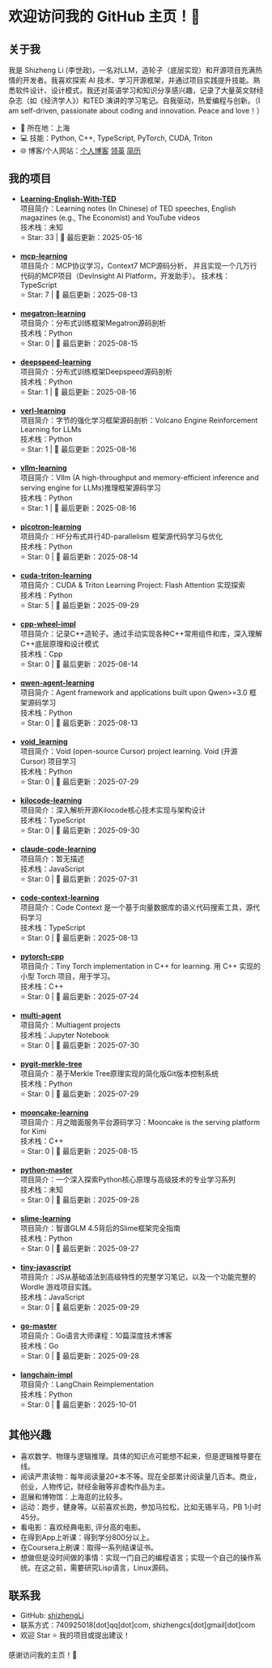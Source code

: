 # 欢迎访问我的 GitHub 主页！👋

## 关于我
我是 Shizheng Li (李世政)，一名对LLM，造轮子（底层实现）和开源项目充满热情的开发者。我喜欢探索 AI 技术、学习开源框架，并通过项目实践提升技能。熟悉软件设计、设计模式，我还对英语学习和知识分享感兴趣，记录了大量英文财经杂志（如《经济学人》）和TED 演讲的学习笔记。自我驱动，热爱编程与创新。（I am self-driven, passionate about coding and innovation. Peace and love！）

- 📍 所在地：上海
- 💻 技能：Python, C++, TypeScript, PyTorch, CUDA, Triton
- 🌐 博客/个人网站：[个人博客](https://lishizheng.blog.csdn.net) [领英](https://www.linkedin.com/in/shizhenglee/) [简历](./复旦-李世政-硕士简历.pdf)

## 我的项目

- **[Learning-English-With-TED](https://github.com/shizhengLi/Learning-English-With-TED)**  
  项目简介：Learning notes (In Chinese) of TED speeches, English magazines (e.g., The Economist) and YouTube videos  
  技术栈：未知  
  ⭐ Star: 33 | 📅 最后更新：2025-05-16  

- **[mcp-learning](https://github.com/shizhengLi/mcp-learning)**  
  项目简介：MCP协议学习，Context7 MCP源码分析， 并且实现一个几万行代码的MCP项目（DevInsight AI Platform，开发助手）。 
  技术栈：TypeScript  
  ⭐ Star: 7 | 📅 最后更新：2025-08-13

- **[megatron-learning](https://github.com/shizhengLi/megatron-learning)**  
  项目简介：分布式训练框架Megatron源码剖析  
  技术栈：Python  
  ⭐ Star: 0 | 📅 最后更新：2025-08-15  

- **[deepspeed-learning](https://github.com/shizhengLi/deepspeed-learning)**  
  项目简介：分布式训练框架Deepspeed源码剖析  
  技术栈：Python  
  ⭐ Star: 1 | 📅 最后更新：2025-08-16

- **[verl-learning](https://github.com/shizhengLi/verl-learning)**  
  项目简介：字节的强化学习框架源码剖析：Volcano Engine Reinforcement Learning for LLMs  
  技术栈：Python  
  ⭐ Star: 1 | 📅 最后更新：2025-08-16  

- **[vllm-learning](https://github.com/shizhengLi/vllm-learning)**  
  项目简介：Vllm (A high-throughput and memory-efficient inference and serving engine for LLMs)推理框架源码学习  
  技术栈：Python  
  ⭐ Star: 1 | 📅 最后更新：2025-08-16 

- **[picotron-learning](https://github.com/shizhengLi/picotron-learning)**  
  项目简介：HF分布式并行4D-parallelism 框架源代码学习与优化  
  技术栈：Python  
  ⭐ Star: 0 | 📅 最后更新：2025-08-14

- **[cuda-triton-learning](https://github.com/shizhengLi/cuda-triton-learning)**  
  项目简介：CUDA & Triton Learning Project: Flash Attention 实现探索  
  技术栈：Python  
  ⭐ Star: 5 | 📅 最后更新：2025-09-29  

- **[cpp-wheel-impl](https://github.com/shizhengLi/cpp-wheel-impl)**  
  项目简介：记录C++造轮子。通过手动实现各种C++常用组件和库，深入理解C++底层原理和设计模式  
  技术栈：Cpp  
  ⭐ Star: 0 | 📅 最后更新：2025-08-14


- **[qwen-agent-learning](https://github.com/shizhengLi/qwen-agent-learning)**  
  项目简介：Agent framework and applications built upon Qwen>=3.0 框架源码学习  
  技术栈：Python  
  ⭐ Star: 0 | 📅 最后更新：2025-08-13

- **[void_learning](https://github.com/shizhengLi/void_learning)**  
  项目简介：Void (open-source Cursor) project learning. Void (开源 Cursor) 项目学习     
  技术栈：Python  
  ⭐ Star: 0 | 📅 最后更新：2025-07-29

- **[kilocode-learning](https://github.com/shizhengLi/kilocode-learning)**  
  项目简介：深入解析开源Kilocode核心技术实现与架构设计  
  技术栈：TypeScript  
  ⭐ Star: 0 | 📅 最后更新：2025-09-30

- **[claude-code-learning](https://github.com/shizhengLi/claude-code-learning)**  
  项目简介：暂无描述  
  技术栈：JavaScript  
  ⭐ Star: 0 | 📅 最后更新：2025-07-31  

- **[code-context-learning](https://github.com/shizhengLi/code-context-learning)**  
  项目简介：Code Context 是一个基于向量数据库的语义代码搜索工具，源代码学习  
  技术栈：TypeScript  
  ⭐ Star: 0 | 📅 最后更新：2025-08-13 


- **[pytorch-cpp](https://github.com/shizhengLi/pytorch-cpp)**  
  项目简介：Tiny Torch implementation in C++ for learning.  用 C++ 实现的小型 Torch 项目，用于学习。  
  技术栈：C++  
  ⭐ Star: 0 | 📅 最后更新：2025-07-24
  
- **[multi-agent](https://github.com/shizhengLi/multi-agent)**  
  项目简介：Multiagent projects  
  技术栈：Jupyter Notebook  
  ⭐ Star: 0 | 📅 最后更新：2025-07-30  

- **[pygit-merkle-tree](https://github.com/shizhengLi/pygit-merkle-tree)**  
  项目简介：基于Merkle Tree原理实现的简化版Git版本控制系统  
  技术栈：Python  
  ⭐ Star: 0 | 📅 最后更新：2025-07-29

- **[mooncake-learning](https://github.com/shizhengLi/mooncake-learning)**  
  项目简介：月之暗面服务平台源码学习：Mooncake is the serving platform for Kimi  
  技术栈：C++  
  ⭐ Star: 0 | 📅 最后更新：2025-08-15  


 

- **[python-master](https://github.com/shizhengLi/python-master)**  
  项目简介：一个深入探索Python核心原理与高级技术的专业学习系列  
  技术栈：未知  
  ⭐ Star: 0 | 📅 最后更新：2025-09-28

- **[slime-learning](https://github.com/shizhengLi/slime-learning)**  
  项目简介：智谱GLM 4.5背后的Slime框架完全指南  
  技术栈：Python  
  ⭐ Star: 0 | 📅 最后更新：2025-09-27

- **[tiny-javascript](https://github.com/shizhengLi/tiny-javascript)**  
  项目简介：JS从基础语法到高级特性的完整学习笔记，以及一个功能完整的 Wordle 游戏项目实践。  
  技术栈：JavaScript  
  ⭐ Star: 0 | 📅 最后更新：2025-09-29

- **[go-master](https://github.com/shizhengLi/go-master)**  
  项目简介：Go语言大师课程：10篇深度技术博客  
  技术栈：Go  
  ⭐ Star: 0 | 📅 最后更新：2025-09-28

  
- **[langchain-impl](https://github.com/shizhengLi/langchain-impl)**  
  项目简介：LangChain Reimplementation  
  技术栈：Python  
  ⭐ Star: 0 | 📅 最后更新：2025-10-01


  



## 其他兴趣
- 喜欢数学、物理与逻辑推理。具体的知识点可能想不起来，但是逻辑推导要在线。
- 阅读严肃读物：每年阅读量20+本不等。现在全部累计阅读量几百本。商业，创业，人物传记，财经金融等非虚构作品为主。
- 逛展和博物馆：上海逛的比较多。
- 运动：跑步，健身等。以前喜欢长跑，参加马拉松，比如无锡半马，PB 1小时45分。
- 看电影：喜欢经典电影, 评分高的电影。
- 在得到App上听课：得到学分800分以上。
- 在Coursera上刷课：取得一系列结课证书。
- 想做但是没时间做的事情：实现一门自己的编程语言；实现一个自己的操作系统。在这之前，需要研究Lisp语言，Linux源码。

## 联系我
- GitHub: [shizhengLi](https://github.com/shizhengLi)
- 联系方式：740925018[dot]qq[dot]com, shizhengcs[dot]gmail[dot]com
- 欢迎 Star ⭐ 我的项目或提出建议！

感谢访问我的主页！🚀
